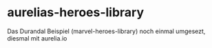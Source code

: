 # aurelias-heroes-library
Das Durandal Beispiel (marvel-heroes-library) noch einmal umgesezt, diesmal mit aurelia.io
